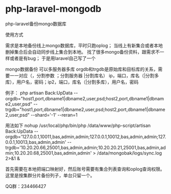# php-laravel-mongodb
php-laravel备份mongo数据库

使用方式

需求是本地备份线上mongo数据库，平时只跑oplog；
当线上有新集合或者本地删掉集合后会自动同步线上集合到本地。
找了很多mongo备份资料，跟需求不一样或者是有bug；
于是用laravel自己写了一个

 mongo数据备份
 可以多服务器多库
  orgdb和trgdb是原始库和目标库的关系，需要一一对应（，分割参数 ；分割服务器 |分割库名）
  ip，端口，库名（|分割多库），用户名，密码；ip2，端口，库名（|分割多库），用户名，密码

 例子：
 php artisan Back:UpData --orgdb="host1,port,dbname1|dbname2,user,psd;host2,port,dbname1|dbname2,user,psd" --trgdb="host1,port,dbname1|dbname2,user,psd;host2,port,dbname1|dbname2,user,psd" --shard='-1' --reran=1
 
用法如下
nohup /usr/local/php/bin/php /data/www/php-script/artisan Back:UpData --orgdb='127.0.0.1,10011,bas,admin,admin;127.0.0.1,10012,bas,admin,admin;127.0.0.1,10013,bas,admin,admin' --trgdb='10.20.20.66,25001,bas,admin,admin;10.20.20.21,25001,bas,admin,admin;10.20.20.68,25001,bas,admin,admin' > /data/mongobak/logs/sync.log 2>&1 &

首先需要在本地把端口映射好，然后账号需要有集合列表查询和oplog查询权限。这里是按集群分片备份列子，单台只留一个。


QQ群：234466427 
